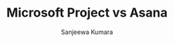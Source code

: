 ---
is_programmatic_layout_6: true
draft: false
title: "Microsoft Project vs Asana"
snippet: "Microsoft Project vs Asana"
image:
  src: /images/pseo/microsoft-project-vs-asana.png
  alt: "project management, task management, collaboration, productivity"
publishDate: 2024-12-04
category: ""
author: "Sanjeewa Kumara"
tags:
  - "Project Management"
  - "Tips"
  - "Collaboration"
  - "Team"
tools:
  Microsoft Project:
    sub_title: "Powerful Project Management Tool"
    main_content: "Microsoft Project is a robust project management software designed for professional project managers. It offers advanced features for scheduling, resource allocation, and project tracking. While it's powerful and detailed, it can be complex and may require training for new users to fully utilize its capabilities."
    features: ["Gantt charts for detailed project scheduling.","Resource management tools for tracking team workload.","Integration with Microsoft Office Suite and Power BI.","Advanced reporting features for project analysis."]
    analytics_rate: "⭐⭐⭐⭐"
    analytics_review: "Comprehensive but complex"
    customization_rate: "⭐⭐⭐⭐"
    customization_review: "Moderate customization options"
    collaboration_features_rate: "⭐⭐⭐"
    collaboration_features_review: "Good for structured teams"
    self_hosted: false
    open_source: false
    pricing: "Paid plans only"
  Asana:
    sub_title: "Simplifying Team Collaboration"
    main_content: "Asana is known for its intuitive interface and straightforward approach to task management. It's perfect for teams looking for a tool that prioritizes simplicity without sacrificing essential project-tracking features. From creating task boards to assigning deadlines, Asana shines in its ability to keep projects moving seamlessly. However, some users find its features limiting when it comes to advanced customization or scalability for larger, more complex workflows."
    features: ["Visual project views, including timelines, boards, and calendars.","Simple task assignment with due dates and priority levels.","Integration with tools like Slack, Google Workspace, and Microsoft Teams.","Easy-to-use mobile app for project updates on the go."]
    analytics_rate: "⭐⭐⭐⭐⭐"
    analytics_review: "Clear and effective"
    customization_rate: "⭐⭐⭐"
    customization_review: "Basic customization"
    collaboration_features_rate: "⭐⭐⭐⭐"
    collaboration_features_review: "Strong collaboration tools"
    self_hosted: false
    open_source: false
    pricing: "Free & Paid plans"
description: Discover the best project management tools for your business. Compare Microsoft Project, Asana, and other popular tools to find the right fit for your team's needs.
related: [asana-vs-smartsheet, asana-vs-wrike, asana-vs-airtable, asana-vs-celoxis]
---